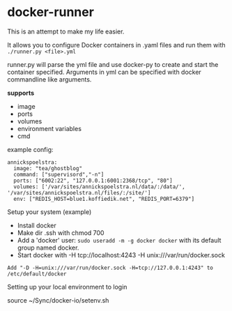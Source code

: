 # docker-runner

This is an attempt to make my life easier.

It allows you to configure Docker containers in .yaml files and run them with `./runner.py <file>.yml`

runner.py will parse the yml file and use docker-py to create and start the container specified. 
Arguments in yml can be specified with docker commandline like arguments.

**supports**

- image
- ports
- volumes
- environment variables
- cmd

example config:


```
annickspoelstra:
  image: "tea/ghostblog"
  command: ["supervisord","-n"]
  ports: ["6002:22", "127.0.0.1:6001:2368/tcp", "80"]
  volumes: ['/var/sites/annickspoelstra.nl/data/:/data/', '/var/sites/annickspoelstra.nl/files/:/site/']
  env: ["REDIS_HOST=blue1.koffiedik.net", "REDIS_PORT=6379"]
```

Setup your system (example)

* Install docker
* Make dir .ssh with chmod 700
* Add a 'docker' user: ``sudo useradd -m -g docker docker`` with its default group named docker.
* Start docker with -H tcp://localhost:4243 -H unix:///var/run/docker.sock


`Add "-D -H=unix:///var/run/docker.sock -H=tcp://127.0.0.1:4243" to /etc/default/docker`

Setting up your local environment to login

source ~/Sync/docker-io/setenv.sh

